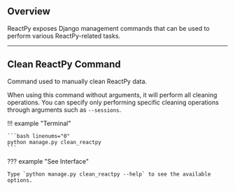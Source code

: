## Overview

<p class="intro" markdown>

ReactPy exposes Django management commands that can be used to perform various ReactPy-related tasks.

</p>

---

## Clean ReactPy Command

Command used to manually clean ReactPy data.

When using this command without arguments, it will perform all cleaning operations. You can specify only performing specific cleaning operations through arguments such as `--sessions`.

!!! example "Terminal"

    ```bash linenums="0"
    python manage.py clean_reactpy
    ```

??? example "See Interface"

    Type `python manage.py clean_reactpy --help` to see the available options.
